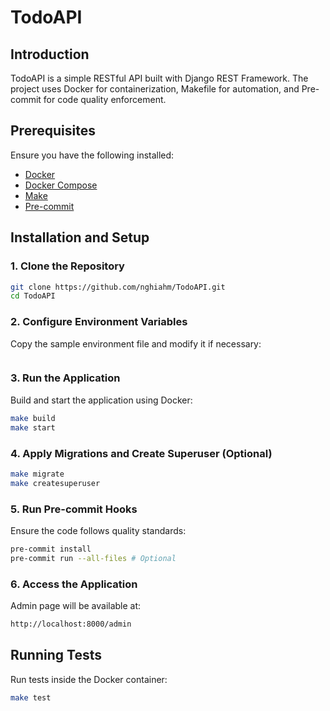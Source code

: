# TodoAPI

## Introduction
TodoAPI is a simple RESTful API built with Django REST Framework. The project uses Docker for containerization, Makefile for automation, and Pre-commit for code quality enforcement.

## Prerequisites
Ensure you have the following installed:
- [Docker](https://docs.docker.com/engine/install/)
- [Docker Compose](https://docs.docker.com/compose/install/)
- [Make](https://www.gnu.org/software/make/)
- [Pre-commit](https://pre-commit.com/)

## Installation and Setup

### 1️. Clone the Repository
```sh
git clone https://github.com/nghiahm/TodoAPI.git
cd TodoAPI
```

### 2️. Configure Environment Variables
Copy the sample environment file and modify it if necessary:
```sh
```

### 3. Run the Application
Build and start the application using Docker:
```sh
make build
make start
```

### 4. Apply Migrations and Create Superuser (Optional)
```sh
make migrate
make createsuperuser
```

### 5. Run Pre-commit Hooks
Ensure the code follows quality standards:
```sh
pre-commit install
pre-commit run --all-files # Optional
```

### 6. Access the Application
Admin page will be available at:
```sh
http://localhost:8000/admin
```

## Running Tests
Run tests inside the Docker container:
```sh
make test
```
